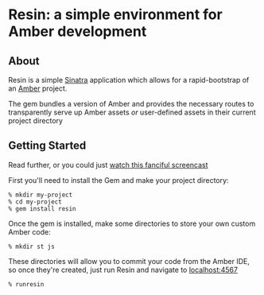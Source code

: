 # Resin: a simple environment for Amber development


## About

Resin is a simple [Sinatra](http://sinatrarb.com) application which allows for
a rapid-bootstrap of an [Amber](http://amber-lang.net) project.

The gem bundles a version of Amber and provides the necessary routes to
transparently serve up Amber assets *or* user-defined assets in their current
project directory

## Getting Started

Read further, or you could just [watch this fanciful screencast](http://youtu.be/9NHCGJxQKlA)

First you'll need to install the Gem and make your project directory:

    % mkdir my-project
    % cd my-project
    % gem install resin

Once the gem is installed, make some directories to store your own custom Amber
code:

    % mkdir st js


These directories will allow you to commit your code from the Amber IDE, so
once they're created, just run Resin and navigate to
[localhost:4567](http://localhost:4567)

    % runresin


